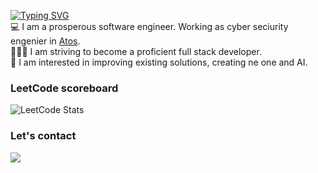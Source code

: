 
<a href="https://git.io/typing-svg"><img src="https://readme-typing-svg.demolab.com?font=Nunito&weight=600&pause=1000&color=3580DFE6&random=false&width=435&lines=Hi%2C+I'm+Wiktoria!+%F0%9F%91%8B" alt="Typing SVG" /></a> <br>
💻 I am a prosperous software engineer. Working as cyber seciurity engenier in [Atos](https://atos.net/en/). <br>
👩🏻‍💻 I am striving to become a proficient full stack developer. <br>
💭 I am interested in improving existing solutions, creating ne one and AI. <br>

<H3>LeetCode scoreboard</H3>

![LeetCode Stats](https://leetcode.card.workers.dev/wiktchojn?theme=dark&font=baloo&extension=null) <br>

<H3>Let's contact</H3>

<a href="https://www.linkedin.com/in/wiktoria-chojnacka-69713a264/">
    <img src="https://img.shields.io/badge/linkedin-%230077B5.svg?&style=for-the-badge&logo=linkedin&logoColor=white" />
  </a>
